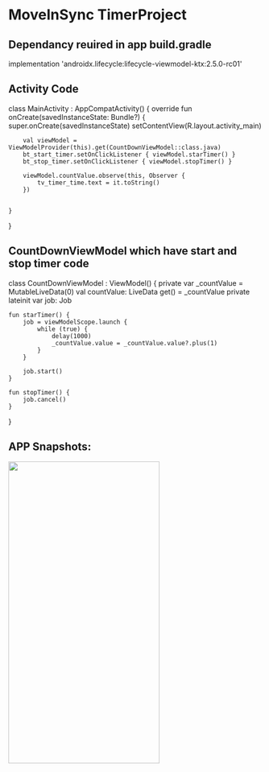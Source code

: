 # MoveInSync TimerProject

## Dependancy reuired in  app build.gradle
implementation 'androidx.lifecycle:lifecycle-viewmodel-ktx:2.5.0-rc01'

## Activity Code

class MainActivity : AppCompatActivity() {
    override fun onCreate(savedInstanceState: Bundle?) {
        super.onCreate(savedInstanceState)
        setContentView(R.layout.activity_main)

        val viewModel = ViewModelProvider(this).get(CountDownViewModel::class.java)
        bt_start_timer.setOnClickListener { viewModel.starTimer() }
        bt_stop_timer.setOnClickListener { viewModel.stopTimer() }

        viewModel.countValue.observe(this, Observer {
            tv_timer_time.text = it.toString()
        })


    }
}

## CountDownViewModel which have start and stop timer code

class CountDownViewModel : ViewModel() {
    private var _countValue = MutableLiveData<Int>(0)
    val countValue: LiveData<Int>
        get() = _countValue
    private lateinit var job: Job


    fun starTimer() {
        job = viewModelScope.launch {
            while (true) {
                delay(1000)
                _countValue.value = _countValue.value?.plus(1)
            }
        }

        job.start()
    }

    fun stopTimer() {
        job.cancel()
    }

}

## APP Snapshots:
<img src="app/img/1.png" width="300" height="600">
